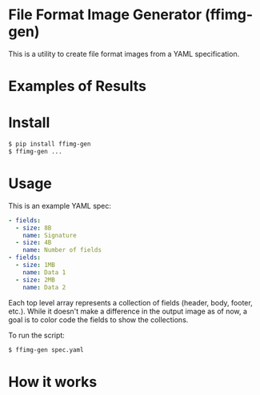 # File Format Image Generator (ffimg-gen)
This is a utility to create file format images from a YAML specification.

# Examples of Results

# Install
```bash
$ pip install ffimg-gen
$ ffimg-gen ...
```

# Usage
This is an example YAML spec:
```yaml
- fields:
  - size: 8B
    name: Signature
  - size: 4B
    name: Number of fields
- fields:
  - size: 1MB
    name: Data 1
  - size: 2MB
    name: Data 2
```
Each top level array represents a collection of fields (header, body, footer, etc.). While it doesn't make a difference in the output image as of now, a goal is to color code the fields to show the collections.

To run the script:
```bash
$ ffimg-gen spec.yaml
```

# How it works
